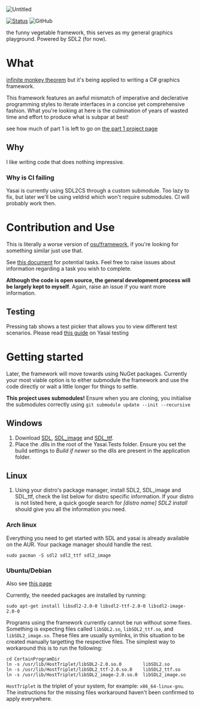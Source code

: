 ![Untitled](https://user-images.githubusercontent.com/28855597/133410381-8996ebf2-7a67-42fa-915f-e711a330dbb0.png)

[![Status](https://github.com/EpicTofuu/Yasai/actions/workflows/dotnet.yml/badge.svg)](https://github.com/EpicTofuu/Yasai/actions/workflows/dotnet.yml)
![GitHub](https://img.shields.io/github/license/epictofuu/yasai)

the funny vegetable framework, this serves as my general graphics playground. Powered by SDL2 (for now).

# What
[infinite monkey theorem](https://en.wikipedia.org/wiki/Infinite_monkey_theorem) but it's being applied to writing a C# graphics framework. 

This framework features an awful mismatch of imperative and declerative programming styles to iterate interfaces in a concise yet comprehensive fashion. What you're looking at here is the culmination of years of wasted time and effort to produce what is subpar at best!

see how much of part 1 is left to go on [the part 1 project page](https://github.com/EpicTofuu/Yasai/projects/1) 

## Why
I like writing code that does nothing impressive.

### Why is CI failing
Yasai is currently using SDL2CS through a custom submodule. Too lazy to fix, but later we'll be using veldrid which won't require submodules. CI will probably work then.

# Contribution and Use
This is literally a worse version of [osu!framework](https://github.com/ppy/osu-framework), if you're looking for something similar just use that.

See [this document](https://docs.google.com/document/d/1iS57Z2sUqg6D1YusFn45NSafXYUQtsQ1NACNWx0kiN0/edit?usp=sharing) for potential tasks. Feel free to raise issues about information regarding a task you wish to complete.

**Although the code is open source, the general development process will be largely kept to myself**. Again, raise an issue if you want more information. 

## Testing 
Pressing tab shows a test picker that allows you to view different test scenarios. Please read [this guide](https://github.com/EpicTofuu/Yasai/wiki/Testing) on Yasai testing

# Getting started
Later, the framework will move towards using NuGet packages. Currently your most viable option is to either submodule the framework and use the code directly or wait a little longer for things to settle.

**This project uses submodules!** Ensure when you are cloning, you initialise the submodules correctly using 
`git submodule update --init --recursive`

## Windows
1. Download [SDL](https://www.libsdl.org/download-2.0.php), [SDL_image](https://www.libsdl.org/projects/SDL_image/) and [SDL_ttf](https://www.libsdl.org/projects/SDL_ttf/). 
2. Place the .dlls in the root of the Yasai.Tests folder. Ensure you set the build settings to *Build if newer* so the dlls are present in the application folder.

## Linux
1. Using your distro's package manager, install SDL2, SDL_image and SDL_ttf, check the list below for distro specific information. If your distro is not listed here, a quick google search for *[distro name] SDL2 install* should give you all the information you need. 

### Arch linux
Everything you need to get started with SDL and yasai is already available on the AUR. Your package manager should handle the rest. 
```
sudo pacman -S sdl2 sdl2_ttf sdl2_image
```

### Ubuntu/Debian
Also see [this page](https://lazyfoo.net/tutorials/SDL/01_hello_SDL/linux/index.php)

Currently, the needed packages are installed by running:
```
sudo apt-get install libsdl2-2.0-0 libsdl2-ttf-2.0-0 libsdl2-image-2.0-0
```
Programs using the framework currently cannot be run without some fixes.
Something is expecting files called `libSDL2.so`, `libSDL2_ttf.so`, and `libSDL2_image.so`.
These files are usually symlinks, in this situation to be created manually targetting the respective files.
The simplest way to workaround this is to run the following:
```
cd CertainProgramDir
ln -s /usr/lib/HostTriplet/libSDL2-2.0.so.0        libSDL2.so
ln -s /usr/lib/HostTriplet/libSDL2_ttf-2.0.so.0    libSDL2_ttf.so
ln -s /usr/lib/HostTriplet/libSDL2_image-2.0.so.0  libSDL2_image.so
```
`HostTriplet` is the triplet of your system, for example: `x86_64-linux-gnu`.
The instructions for the missing files workaround haven't been confirmed to apply everywhere.
